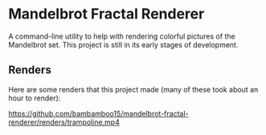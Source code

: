 # Mandelbrot Fractal Renderer
A command-line utility to help with rendering colorful pictures of the Mandelbrot set. This project is still in its early stages of development.

## Renders
Here are some renders that this project made (many of these took about an hour to render):

https://github.com/bambamboo15/mandelbrot-fractal-renderer/renders/trampoline.mp4